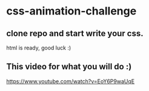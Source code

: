 # css-animation-challenge

## clone repo and start write your css.

html is ready, good luck :)

## This video for what you will do :)


https://www.youtube.com/watch?v=EoY6P9waUqE
